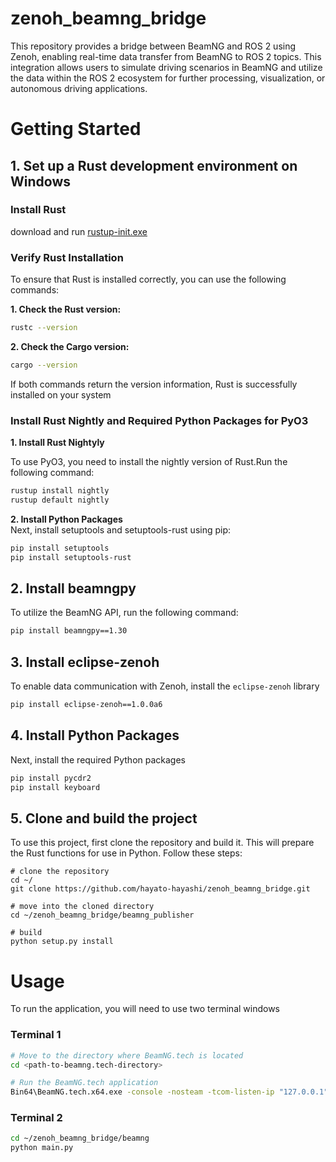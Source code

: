 # zenoh_beamng_bridge
This repository provides a bridge between BeamNG and ROS 2 using Zenoh, enabling real-time data transfer from BeamNG to ROS 2 topics. This integration allows users to simulate driving scenarios in BeamNG and utilize the data within the ROS 2 ecosystem for further processing, visualization, or autonomous driving applications.

# Getting Started
## 1. Set up a Rust development environment on Windows
### Install Rust
download and run [rustup-init.exe](https://win.rustup.rs/)  

### Verify Rust Installation
To ensure that Rust is installed correctly, you can use the following commands:  

**1. Check the Rust version:**  
```bash
rustc --version
```
**2. Check the Cargo version:**
```bash
cargo --version
```

If both commands return the version information, Rust is successfully installed on your system

###  Install Rust Nightly and Required Python Packages for PyO3
**1. Install Rust Nightyly**  

To use PyO3, you need to install the nightly version of Rust.Run the following command:
```bash
rustup install nightly
rustup default nightly
```

**2. Install Python Packages**  
Next, install setuptools and setuptools-rust using pip:
```bash
pip install setuptools
pip install setuptools-rust
```

## 2. Install beamngpy
To utilize the BeamNG API, run the following command:
```bash
pip install beamngpy==1.30
```

## 3. Install eclipse-zenoh
To enable data communication with Zenoh, install the `eclipse-zenoh` library
```bash
pip install eclipse-zenoh==1.0.0a6
```

## 4. Install Python Packages
Next, install the required Python packages
```bash
pip install pycdr2
pip install keyboard
```

## 5. Clone and build the project
To use this project, first clone the repository and build it. This will prepare the Rust functions for use in Python. Follow these steps:

```
# clone the repository
cd ~/
git clone https://github.com/hayato-hayashi/zenoh_beamng_bridge.git

# move into the cloned directory
cd ~/zenoh_beamng_bridge/beamng_publisher

# build
python setup.py install
```

# Usage
To run the application, you will need to use two terminal windows

### Terminal 1
```bash
# Move to the directory where BeamNG.tech is located
cd <path-to-beamng.tech-directory>

# Run the BeamNG.tech application
Bin64\BeamNG.tech.x64.exe -console -nosteam -tcom-listen-ip "127.0.0.1" -lua "extensions.load('tech/techCore');tech_techCore.openServer(64256)"
```

### Terminal 2
```bash
cd ~/zenoh_beamng_bridge/beamng
python main.py
```





